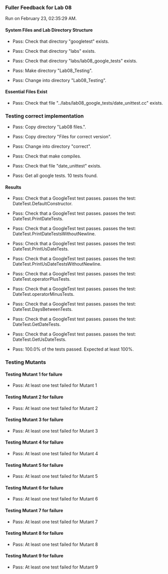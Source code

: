 ### Fuller Feedback for Lab 08

Run on February 23, 02:35:29 AM.


#### System Files and Lab Directory Structure

+ Pass: Check that directory "googletest" exists.

+ Pass: Check that directory "labs" exists.

+ Pass: Check that directory "labs/lab08_google_tests" exists.

+ Pass: Make directory "Lab08_Testing".

+ Pass: Change into directory "Lab08_Testing".


#### Essential Files Exist

+ Pass: Check that file "../labs/lab08_google_tests/date_unittest.cc" exists.


### Testing correct implementation

+ Pass: Copy directory "Lab08 files.".



+ Pass: Copy directory "Files for correct version".



+ Pass: Change into directory "correct".

+ Pass: Check that make compiles.



+ Pass: Check that file "date_unittest" exists.

+ Pass: Get all google tests.
    10 tests found.




#### Results

+ Pass: Check that a GoogleTest test passes.
    passes the test: DateTest.DefaultConstructor.



+ Pass: Check that a GoogleTest test passes.
    passes the test: DateTest.PrintDateTests.



+ Pass: Check that a GoogleTest test passes.
    passes the test: DateTest.PrintDateTestsWithoutNewline.



+ Pass: Check that a GoogleTest test passes.
    passes the test: DateTest.PrintUsDateTests.



+ Pass: Check that a GoogleTest test passes.
    passes the test: DateTest.PrintUsDateTestsWithoutNewline.



+ Pass: Check that a GoogleTest test passes.
    passes the test: DateTest.operatorPlusTests.



+ Pass: Check that a GoogleTest test passes.
    passes the test: DateTest.operatorMinusTests.



+ Pass: Check that a GoogleTest test passes.
    passes the test: DateTest.DaysBetweenTests.



+ Pass: Check that a GoogleTest test passes.
    passes the test: DateTest.GetDateTests.



+ Pass: Check that a GoogleTest test passes.
    passes the test: DateTest.GetUsDateTests.



+ Pass: 100.0% of the tests passed. Expected at least 100%.


### Testing Mutants


#### Testing Mutant 1 for failure

+ Pass: At least one test failed for Mutant 1


#### Testing Mutant 2 for failure

+ Pass: At least one test failed for Mutant 2


#### Testing Mutant 3 for failure

+ Pass: At least one test failed for Mutant 3


#### Testing Mutant 4 for failure

+ Pass: At least one test failed for Mutant 4


#### Testing Mutant 5 for failure

+ Pass: At least one test failed for Mutant 5


#### Testing Mutant 6 for failure

+ Pass: At least one test failed for Mutant 6


#### Testing Mutant 7 for failure

+ Pass: At least one test failed for Mutant 7


#### Testing Mutant 8 for failure

+ Pass: At least one test failed for Mutant 8


#### Testing Mutant 9 for failure

+ Pass: At least one test failed for Mutant 9

